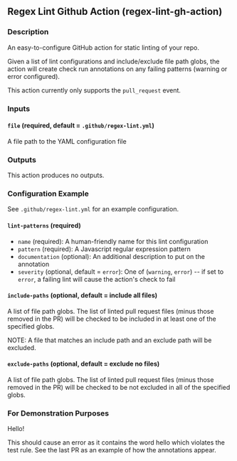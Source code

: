 ## Regex Lint Github Action (regex-lint-gh-action)

### Description

An easy-to-configure GitHub action for static linting of your repo.

Given a list of lint configurations and include/exclude file path globs, the action will create check run annotations on any failing patterns (warning or error configured).

This action currently only supports the `pull_request` event.

### Inputs

#### `file` (required, default = `.github/regex-lint.yml`)

A file path to the YAML configuration file

### Outputs

This action produces no outputs.

### Configuration Example

See `.github/regex-lint.yml` for an example configuration.

#### `lint-patterns` (required)

- `name` (required): A human-friendly name for this lint configuration
- `pattern` (required): A Javascript regular expression pattern
- `documentation` (optional): An additional description to put on the annotation
- `severity` (optional, default = `error`): One of (`warning`, `error`) -- if set to `error`, a failing lint will cause the action's check to fail

#### `include-paths` (optional, default = include all files)

A list of file path globs. The list of linted pull request files (minus those removed in the PR) will be checked to be included in at least one of the specified globs.

NOTE: A file that matches an include path and an exclude path will be excluded.

#### `exclude-paths` (optional, default = exclude no files)

A list of file path globs. The list of linted pull request files (minus those removed in the PR) will be checked to be not excluded in all of the specified globs.

### For Demonstration Purposes

Hello!

This should cause an error as it contains the word hello which violates the test rule. See the last PR as an example of how the annotations appear.
